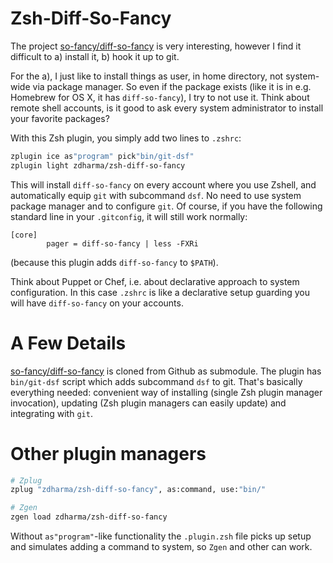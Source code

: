# Zsh-Diff-So-Fancy

The project [so-fancy/diff-so-fancy](https://github.com/so-fancy/diff-so-fancy) is very
interesting, however I find it difficult to a) install it, b) hook it up to git.

For the a), I just like to install things as user, in home directory, not system-wide via
package manager. So even if the package exists (like it is in e.g. Homebrew for OS X, it
has `diff-so-fancy`), I try to not use it. Think about remote shell accounts, is it good
to ask every system administrator to install your favorite packages?

With this Zsh plugin, you simply add two lines to `.zshrc`:

```zsh
zplugin ice as"program" pick"bin/git-dsf"
zplugin light zdharma/zsh-diff-so-fancy
```

This will install `diff-so-fancy` on every account where you use Zshell, and automatically
equip `git` with subcommand `dsf`. No need to use system package manager and to configure
`git`. Of course, if you have the following standard line in your `.gitconfig`, it will
still work normally:

```
[core]
        pager = diff-so-fancy | less -FXRi
```

(because this plugin adds `diff-so-fancy` to `$PATH`).

Think about Puppet or Chef, i.e. about declarative approach to system configuration.
In this case `.zshrc` is like a declarative setup guarding you will have `diff-so-fancy`
on your accounts.

# A Few Details

[so-fancy/diff-so-fancy](https://github.com/so-fancy/diff-so-fancy) is cloned from
Github as submodule. The plugin has `bin/git-dsf` script which adds subcommand `dsf`
to git. That's basically everything needed: convenient way of installing (single Zsh
plugin manager invocation), updating (Zsh plugin managers can easily update) and
integrating with `git`.

# Other plugin managers

```zsh
# Zplug
zplug "zdharma/zsh-diff-so-fancy", as:command, use:"bin/"

# Zgen
zgen load zdharma/zsh-diff-so-fancy
```

Without `as"program"`-like functionality the `.plugin.zsh` file picks up setup
and simulates adding a command to system, so `Zgen` and other can work.
